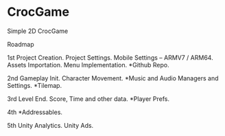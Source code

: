 # CrocGame
Simple 2D CrocGame

Roadmap

1st
Project Creation.
Project Settings.
Mobile Settings – ARMV7 / ARM64.
Assets Importation.
Menu Implementation.
*Github Repo.

2nd
Gameplay Init.
Character Movement.
*Music and Audio Managers and Settings.
*Tilemap.

3rd
Level End.
Score, Time and other data.
*Player Prefs.

4th
*Addressables.

5th
Unity Analytics.
Unity Ads.

